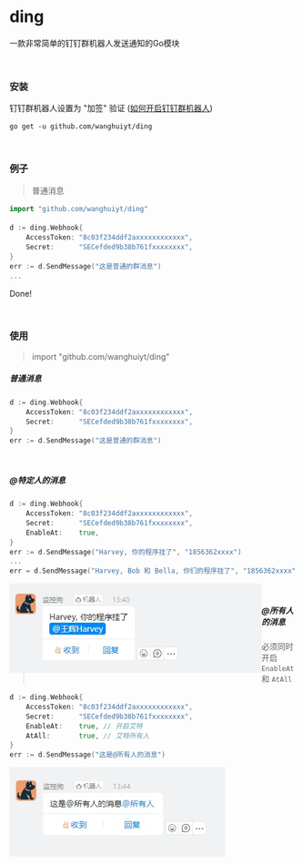 # ding

一款非常简单的钉钉群机器人发送通知的Go模块

<br/>

### 安装

钉钉群机器人设置为 "加签" 验证 ([如何开启钉钉群机器人](HOWTO.md))

```
go get -u github.com/wanghuiyt/ding
```

<br/>

### 例子

> 普通消息

```go
import "github.com/wanghuiyt/ding"

d := ding.Webhook{
    AccessToken: "8c03f234ddf2axxxxxxxxxxxx",
    Secret:      "SECefded9b38b761fxxxxxxxx",
}
err := d.SendMessage("这是普通的群消息")
...
```

Done!

<br/>


### 使用

> import "github.com/wanghuiyt/ding"

##### 普通消息

```go
d := ding.Webhook{
    AccessToken: "8c03f234ddf2axxxxxxxxxxxx",
    Secret:      "SECefded9b38b761fxxxxxxxx",
}
err := d.SendMessage("这是普通的群消息")
```

<br/>

##### @特定人的消息

```go
d := ding.Webhook{
    AccessToken: "8c03f234ddf2axxxxxxxxxxxx",
    Secret:      "SECefded9b38b761fxxxxxxxx",
    EnableAt:    true,
}
err := d.SendMessage("Harvey, 你的程序挂了", "1856362xxxx")
...
err = d.SendMessage("Harvey, Bob 和 Bella, 你们的程序挂了", "1856362xxxx", "1867800xxxx", "1715372xxxx")
```

<img style="float: left;" src="img/img1.jpg" alt="img-at" />

<br/>

##### @所有人的消息

> 必须同时开启 `EnableAt` 和 `AtAll`

```go
d := ding.Webhook{
    AccessToken: "8c03f234ddf2axxxxxxxxxxxx",
    Secret:      "SECefded9b38b761fxxxxxxxx",
    EnableAt:    true, // 开启艾特
    AtAll:       true, // 艾特所有人
}
err := d.SendMessage("这是@所有人的消息")
```

<img style="float: left" src="img/img2.jpg" alt="i" />